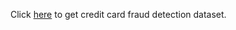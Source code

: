 Click [here](https://www.kaggle.com/mlg-ulb/creditcardfraud) to get credit card fraud detection dataset.
